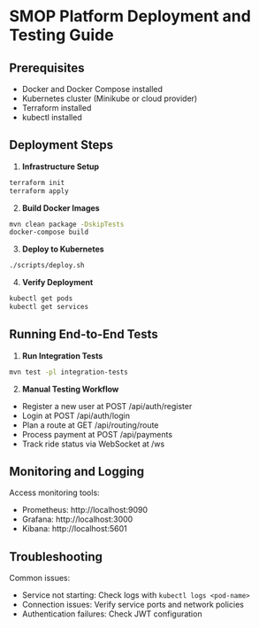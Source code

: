# SMOP Platform Deployment and Testing Guide

## Prerequisites
- Docker and Docker Compose installed
- Kubernetes cluster (Minikube or cloud provider)
- Terraform installed
- kubectl installed

## Deployment Steps

1. **Infrastructure Setup**
```bash
terraform init
terraform apply
```

2. **Build Docker Images**
```bash
mvn clean package -DskipTests
docker-compose build
```

3. **Deploy to Kubernetes**
```bash
./scripts/deploy.sh
```

4. **Verify Deployment**
```bash
kubectl get pods
kubectl get services
```

## Running End-to-End Tests

1. **Run Integration Tests**
```bash
mvn test -pl integration-tests
```

2. **Manual Testing Workflow**
- Register a new user at POST /api/auth/register
- Login at POST /api/auth/login
- Plan a route at GET /api/routing/route
- Process payment at POST /api/payments
- Track ride status via WebSocket at /ws

## Monitoring and Logging

Access monitoring tools:
- Prometheus: http://localhost:9090
- Grafana: http://localhost:3000
- Kibana: http://localhost:5601

## Troubleshooting

Common issues:
- Service not starting: Check logs with `kubectl logs <pod-name>`
- Connection issues: Verify service ports and network policies
- Authentication failures: Check JWT configuration
